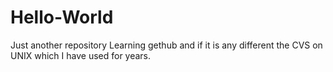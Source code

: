 # Hello-World
Just another repository
Learning gethub and if it is any different the CVS on UNIX which I have used for years.
